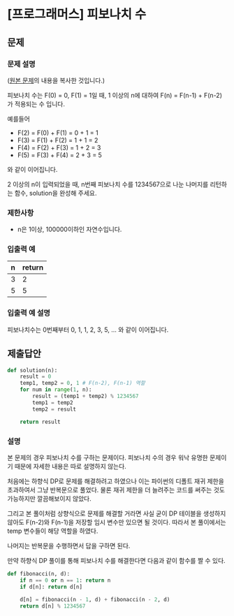 # [프로그래머스] 피보나치 수
## 문제
### 문제 설명
([원본 문제](https://programmers.co.kr/learn/courses/30/lessons/12945)의 내용을 복사한 것입니다.)

피보나치 수는 F(0) = 0, F(1) = 1일 때, 1 이상의 n에 대하여 F(n) = F(n-1) + F(n-2) 가 적용되는 수 입니다.

예를들어

* F(2) = F(0) + F(1) = 0 + 1 = 1
* F(3) = F(1) + F(2) = 1 + 1 = 2
* F(4) = F(2) + F(3) = 1 + 2 = 3
* F(5) = F(3) + F(4) = 2 + 3 = 5

와 같이 이어집니다.

2 이상의 n이 입력되었을 때, n번째 피보나치 수를 1234567으로 나눈 나머지를 리턴하는 함수, solution을 완성해 주세요.

### 제한사항
* n은 1이상, 100000이하인 자연수입니다.

### 입출력 예
|n|return|
|:---|:---|
|3|2|
|5|5|

### 입출력 예 설명
피보나치수는 0번째부터 0, 1, 1, 2, 3, 5, ... 와 같이 이어집니다.

## 제출답안
```python
def solution(n):
    result = 0
    temp1, temp2 = 0, 1 # F(n-2), F(n-1) 역할
    for num in range(1, n):
        result = (temp1 + temp2) % 1234567
        temp1 = temp2
        temp2 = result

    return result
```
### 설명
본 문제의 경우 피보나치 수를 구하는 문제이다. 피보나치 수의 경우 워낙 유명한 문제이기 때문에 자세한 내용은 따로 설명하지 않는다.

처음에는 하향식 DP로 문제를 해결하려고 하였으나 이는 파이썬의 디폴트 재귀 제한을 초과하여서 그냥 반복문으로 풀었다. 물론 재귀 제한을 더 늘려주는 코드를 써주는 것도 가능하지만 
깔끔해보이지 않았다.

그리고 본 풀이처럼 상향식으로 문제를 해결할 거라면 사실 굳이 DP 테이블을 생성하지 않아도 F(n-2)와 F(n-1)을 저장할 임시 변수만 있으면 될 것이다. 따라서 본 풀이에서는 
temp 변수들이 해당 역할을 하였다.

나머지는 반복문을 수행하면서 답을 구하면 된다.

만약 하향식 DP 풀이를 통해 피보나치 수를 해결한다면 다음과 같이 함수를 짤 수 있다.
```python
def fibonacci(n, d):
    if n == 0 or n == 1: return n
    if d[n]: return d[n]
    
    d[n] = fibonacci(n - 1, d) + fibonacci(n - 2, d)
    return d[n] % 1234567
```
